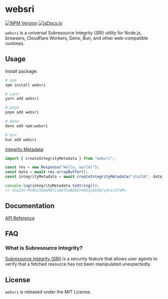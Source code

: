 # websri

[![NPM Version](https://img.shields.io/npm/v/websri)](https://www.npmjs.com/package/websri) [![jsDocs.io](https://img.shields.io/badge/jsDocs.io-reference-blue)](https://www.jsdocs.io/package/websri)

`websri` is a universal Subresource Integrity (SRI) utility for Node.js, browsers, Cloudflare Workers, Deno, Bun, and other web-compatible runtimes.

## Usage

Install package:

```sh
# npm
npm install websri

# yarn
yarn add websri

# pnpm
pnpm add websri

# deno
deno add npm:websri

# bun
bun add websri
```

[Integrity Metadata](https://www.w3.org/TR/SRI/#integrity-metadata):

```ts
import { createIntegrityMetadata } from "websri";

const res = new Response("Hello, world!");
const data = await res.arrayBuffer();
const integrityMetadata = await createIntegrityMetadata("sha256", data);

console.log(integrityMetadata.toString());
// sha256-MV9b23bQeMQ7isAGTkoBZGErH853yGk0W/yUx1iU7dM=
```

## Documentation

[API Reference](https://www.jsdocs.io/package/websri)

## FAQ

### What is Subresource Integrity?

[Subresource Integrity (SRI)](https://www.w3.org/TR/SRI/) is a security feature that allows user agents to verify that a fetched resource has not been manipulated unexpectedly.

## License

`websri` is released under the MIT License.
